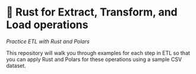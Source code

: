 # 🦀 Rust for Extract, Transform, and Load operations

_Practice ETL with Rust and Polars_

This repository will walk you through examples for each step in ETL so that you can apply Rust and Polars for these operations using a sample CSV dataset.
